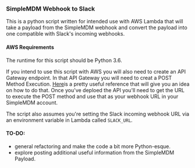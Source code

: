 ### SimpleMDM Webhook to Slack  

This is a python script written for intended use with AWS Lambda that will take a payload from the SimpleMDM webhook and convert the payload into one compatible with Slack's incoming webhooks. 


#### AWS Requirements

The runtime for this script should be Python 3.6.

If you intend to use this script with AWS you will also need to create an API Gateway endpoint. In that API Gateway you will need to creat a POST Method Execution. [Here][1]is a pretty useful reference that will give you an idea on how to do that. Once you've deploed the API you'll need to get the URL to execute the POST method and use that as your webhook URL in your SimpleMDM account. 

The script also assumes you're setting the Slack incoming webhook URL via an environment variable in Lambda called `SLACK_URL`. 

#### TO-DO:
* general refactoring and make the code a bit more Python-esque. 
* explore posting additional useful information from the SimpleMDM Payload. 

[1]: https://api.slack.com/tutorials/aws-lambda